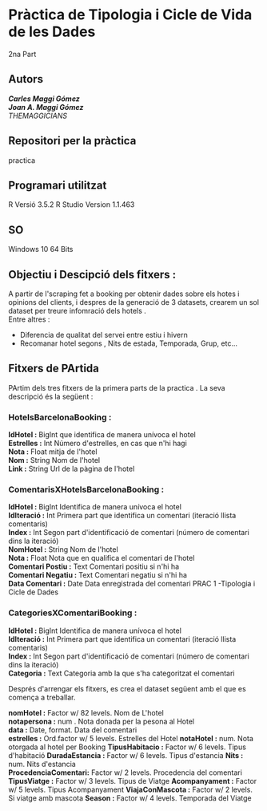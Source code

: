 # Pràctica de Tipologia i Cicle de Vida de les Dades
2na Part
## Autors
***Carles Maggi Gómez***   
***Joan A. Maggi Gómez***  
*THEMAGGICIANS* 
## Repositori per la  pràctica
practica 
## Programari utilitzat
R
Versió 3.5.2
R Studio
Version 1.1.463

## SO
Windows 10 64 Bits

## Objectiu i Descipció dels fitxers :

A partir de l'scraping fet a booking per obtenir dades sobre els hotes i opinions del clients, i despres de la generació de 3 datasets, crearem un sol dataset per treure infomració dels hotels .  
Entre altres :  
- Diferencia de qualitat del servei entre estiu i hivern
- Recomanar hotel segons , Nits de estada, Temporada, Grup, etc...
 
## Fitxers de PArtida

PArtim dels tres fitxers de la primera parts de la practica . La seva descripció és la següent :
### HotelsBarcelonaBooking :

**IdHotel :** BigInt que identifica de manera unívoca el hotel  
**Estrelles :** Int Número d'estrelles, en cas que n'hi hagi    
**Nota :** Float mitja de l'hotel    
**Nom :** String Nom de l'hotel  
**Link :** String Url de la pàgina de l'hotel   

### ComentarisXHotelsBarcelonaBooking :

**IdHotel :** BigInt Identifica de manera unívoca el hotel   
**IdIteració :** Int Primera part que identifica un comentari (iteració llista comentaris)   
**Index :** Int Segon part d'identificació de comentari (número de comentari dins la iteració)   
**NomHotel :** String Nom de l'hotel   
**Nota :** Float Nota que en qualifica el comentari de l'hotel   
**Comentari Postiu :** Text Comentari positiu si n'hi ha   
**Comentari Negatiu :** Text Comentari negatiu si n'hi ha   
**Data Comentari :** Date Data enregistrada del comentari PRAC 1 -Tipologia i Cicle de Dades   

### CategoriesXComentariBooking :

**IdHotel :** BigInt Identifica de manera unívoca el hotel   
**IdIteració :** Int Primera part que identifica un comentari (iteració llista comentaris)   
**Index :** Int Segon part d'identificació de comentari (número de comentari dins la iteració)   
**Categoria :** Text Categoria amb la que s'ha categoritzat el comentari  

Després d'arrengar els fitxers, es crea el dataset següent  amb el que es comença a treballar.  

 **nomHotel            :** Factor w/ 82 levels. Nom de L'hotel   
 **notapersona         :** num . Nota donada per la pesona al Hotel  
 **data                :** Date, format. Data del comentari  
 **estrelles           :** Ord.factor w/ 5 levels. Estrelles del Hotel
 **notaHotel           :** num. Nota otorgada al hotel per Booking
 **TipusHabitacio      :** Factor w/ 6 levels. Tipus d'habitació
 **DuradaEstancia      :** Factor w/ 6 levels. Tipus d'estancia 
 **Nits                :** num. Nits d'estancia  
 **ProcedenciaComentari:** Factor w/ 2 levels. Procedencia del comentari
 **TipusViatge         :** Factor w/ 3 levels. Tipus de Viatge 
 **Acompanyament       :** Factor w/ 5 levels. Tipus Acompanyament 
 **ViajaConMascota     :** Factor w/ 2 levels. Si viatge amb mascota
 **Season              :** Factor w/ 4 levels. Temporada del Viatge